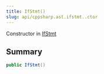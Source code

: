 ```yaml
---
title: IfStmt()
slug: api/cppsharp.ast.ifstmt..ctor
---
```

Constructor in [IfStmt](/api/cppsharp/ast/ifstmt)

## Summary



```csharp
public IfStmt()
```

